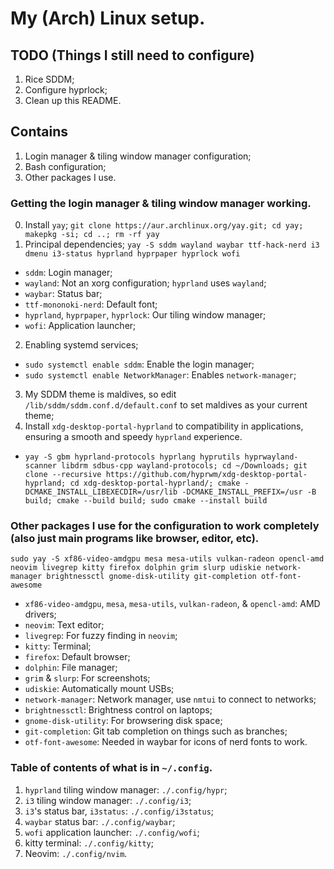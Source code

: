 # My (Arch) Linux setup.

## TODO (Things I still need to configure)
1. Rice SDDM;
2. Configure hyprlock;
3. Clean up this README.

## Contains
1. Login manager & tiling window manager configuration;
2. Bash configuration;
3. Other packages I use.

### Getting the login manager & tiling window manager working.
0. Install `yay`;
`git clone https://aur.archlinux.org/yay.git; cd yay; makepkg -si; cd ..; rm -rf yay`
1. Principal dependencies;
`yay -S sddm wayland waybar ttf-hack-nerd i3 dmenu i3-status hyprland hyprpaper hyprlock wofi`
- `sddm`: Login manager;
- `wayland`: Not an xorg configuration; `hyprland` uses `wayland`;
- `waybar`: Status bar;
- `ttf-mononoki-nerd`: Default font;
- `hyprland`, `hyprpaper`, `hyprlock`: Our tiling window manager;
- `wofi`: Application launcher;
2. Enabling systemd services;
- `sudo systemctl enable sddm`: Enable the login manager;
- `sudo systemctl enable NetworkManager`: Enables `network-manager`;
3. My SDDM theme is maldives, so edit `/lib/sddm/sddm.conf.d/default.conf` to set maldives as your current theme;
4. Install `xdg-desktop-portal-hyprland` to compatibility in applications, ensuring a smooth and speedy `hyprland` experience.
- `yay -S gbm hyprland-protocols hyprlang hyprutils hyprwayland-scanner libdrm sdbus-cpp wayland-protocols; cd ~/Downloads; git clone --recursive https://github.com/hyprwm/xdg-desktop-portal-hyprland; cd xdg-desktop-portal-hyprland/; cmake -DCMAKE_INSTALL_LIBEXECDIR=/usr/lib -DCMAKE_INSTALL_PREFIX=/usr -B build; cmake --build build; sudo cmake --install build`

### Other packages I use for the configuration to work completely (also just main programs like browser, editor, etc).
`sudo yay -S xf86-video-amdgpu mesa mesa-utils vulkan-radeon opencl-amd neovim livegrep kitty firefox dolphin grim slurp udiskie network-manager brightnessctl gnome-disk-utility git-completion otf-font-awesome`
- `xf86-video-amdgpu`, `mesa`, `mesa-utils`, `vulkan-radeon`, & `opencl-amd`: AMD drivers;
- `neovim`: Text editor;
- `livegrep`: For fuzzy finding in `neovim`;
- `kitty`: Terminal;
- `firefox`: Default browser;
- `dolphin`: File manager;
- `grim` & `slurp`: For screenshots;
- `udiskie`: Automatically mount USBs;
- `network-manager`: Network manager, use `nmtui` to connect to networks;
- `brightnessctl`: Brightness control on laptops;
- `gnome-disk-utility`: For browsering disk space;
- `git-completion`: Git tab completion on things such as branches;
- `otf-font-awesome`: Needed in waybar for icons of nerd fonts to work.

### Table of contents of what is in `~/.config`.
1. `hyprland` tiling window manager: `./.config/hypr`;
1. `i3` tiling window manager: `./.config/i3`;
1. `i3`'s status bar, `i3status`: `./.config/i3status`;
1. `waybar` status bar: `./.config/waybar`;
1. `wofi` application launcher: `./.config/wofi`;
1. kitty terminal: `./.config/kitty`;
1. Neovim: `./.config/nvim`.
